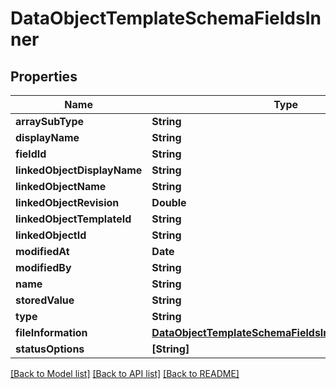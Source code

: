 # DataObjectTemplateSchemaFieldsInner

## Properties
Name | Type | Description | Notes
------------ | ------------- | ------------- | -------------
**arraySubType** | **String** |  | [optional] 
**displayName** | **String** |  | 
**fieldId** | **String** |  | 
**linkedObjectDisplayName** | **String** |  | [optional] 
**linkedObjectName** | **String** |  | [optional] 
**linkedObjectRevision** | **Double** |  | [optional] 
**linkedObjectTemplateId** | **String** |  | [optional] 
**linkedObjectId** | **String** |  | [optional] 
**modifiedAt** | **Date** |  | 
**modifiedBy** | **String** |  | 
**name** | **String** |  | 
**storedValue** | **String** |  | [optional] 
**type** | **String** |  | 
**fileInformation** | [**DataObjectTemplateSchemaFieldsInnerFileInformation**](DataObjectTemplateSchemaFieldsInnerFileInformation.md) |  | [optional] 
**statusOptions** | **[String]** |  | [optional] 

[[Back to Model list]](../README.md#documentation-for-models) [[Back to API list]](../README.md#documentation-for-api-endpoints) [[Back to README]](../README.md)


